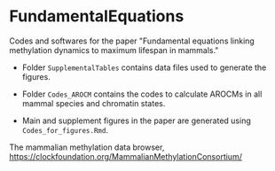 # FundamentalEquations

Codes and softwares for the paper "Fundamental equations linking methylation dynamics to maximum lifespan in mammals."

- Folder `SupplementalTables` contains data files used to generate the figures.

- Folder `Codes_AROCM` contains the codes to calculate AROCMs in all mammal species and chromatin states.

- Main and supplement figures in the paper are generated using `Codes_for_figures.Rmd`.

The mammalian methylation data browser, https://clockfoundation.org/MammalianMethylationConsortium/


